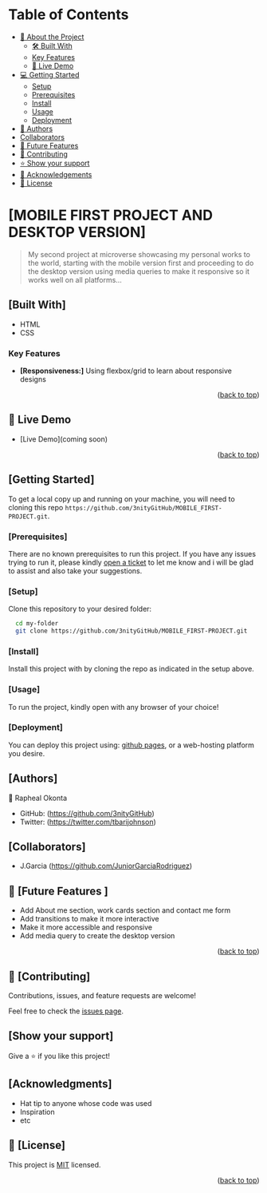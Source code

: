 <a name="readme-top"></a>
  
  
# Table of Contents

- [📖 About the Project](#about-project)
  - [🛠 Built With](#built-with)
   - [Key Features](#key-features)
  - [🚀 Live Demo](#live-demo)
- [💻 Getting Started](#getting-started)
  - [Setup](#setup)
  - [Prerequisites](#prerequisites)
  - [Install](#install)
  - [Usage](#usage)
  - [Deployment](#triangular_flag_on_post-deployment)
- [👥 Authors](#authors)
- [Collaborators](#collaborators)
- [🔭 Future Features](#future-features)
- [🤝 Contributing](#contributing)
- [⭐️ Show your support](#support)
- [🙏 Acknowledgements](#acknowledgements)
- [📝 License](#license)




# [MOBILE FIRST PROJECT AND DESKTOP VERSION] <a name="about-project"></a>

> My second project at microverse showcasing my personal works to the world, starting with the mobile version first and proceeding to do the desktop version using media queries to make it responsive so it works well on all platforms...

## [Built With] <a name="built-with"></a>

- HTML
- CSS

### Key Features <a name="key-features"></a>

- **[Responsiveness:]** Using flexbox/grid to learn about responsive designs

<p align="right">(<a href="#readme-top">back to top</a>)</p>

## 🚀 Live Demo <a name="live-demo"></a>

- [Live Demo](coming soon)

<p align="right">(<a href="#readme-top">back to top</a>)</p>

## [Getting Started] <a name="getting-started"></a>
To get a local copy up and running on your machine, you will need to cloning this repo `https://github.com/3nityGitHub/MOBILE_FIRST-PROJECT.git`.



### [Prerequisites] <a name="prerequisites"></a>

There are no known prerequisites to run this project. If you have any issues trying to run it, please kindly [open a ticket](../../issues/) to let me know and i will be glad to assist and also take your suggestions.

### [Setup] <a name="setup"></a>
Clone this repository to your desired folder:

```sh
  cd my-folder
  git clone https://github.com/3nityGitHub/MOBILE_FIRST-PROJECT.git
```

### [Install] <a name="install"></a>
Install this project with by cloning the repo as indicated in the setup above.

### [Usage] <a name="usage"></a>
To run the project, kindly open with any browser of your choice!


### [Deployment] <a name="deployment"></a>
You can deploy this project using: [github pages](https://docs.github.com/en/pages/quickstart), or a web-hosting platform you desire.



## [Authors] <a name="authors"></a>

👤 Rapheal Okonta

- GitHub: (https://github.com/3nityGitHub)
- Twitter: (https://twitter.com/tbarijohnson)

## [Collaborators] <a name="collaborators"></a>

- J.Garcia (https://github.com/JuniorGarciaRodriguez)


<!-- FUTURE FEATURES -->

## 🔭 [Future Features ] <a name="future-features"></a>

- Add About me section, work cards section and contact me form
- Add transitions to make it more interactive
- Make it more accessible and responsive
- Add media query to create the desktop version

<p align="right">(<a href="#readme-top">back to top</a>)</p>

## 🤝 [Contributing] <a name="contributing"></a>

Contributions, issues, and feature requests are welcome!

Feel free to check the [issues page](../../issues/).

## [Show your support] <a name="support"></a>

Give a ⭐️ if you like this project!

## [Acknowledgments] <a name="acknowledgements"></a>

- Hat tip to anyone whose code was used
- Inspiration
- etc

## 📝 [License] <a name="license"></a>

This project is [MIT](./LICENSE) licensed.

<p align="right">(<a href="#readme-top">back to top</a>)</p>
